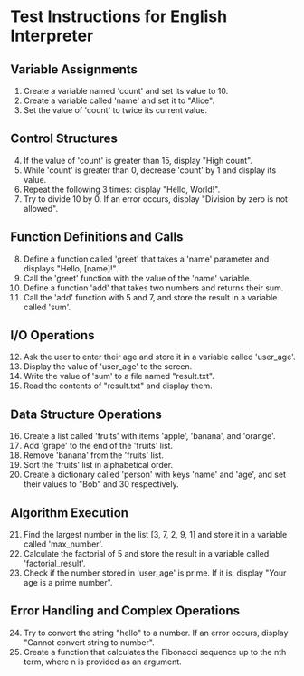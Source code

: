# Test Instructions for English Interpreter

## Variable Assignments
1. Create a variable named 'count' and set its value to 10.
2. Create a variable called 'name' and set it to "Alice".
3. Set the value of 'count' to twice its current value.

## Control Structures
4. If the value of 'count' is greater than 15, display "High count".
5. While 'count' is greater than 0, decrease 'count' by 1 and display its value.
6. Repeat the following 3 times: display "Hello, World!".
7. Try to divide 10 by 0. If an error occurs, display "Division by zero is not allowed".

## Function Definitions and Calls
8. Define a function called 'greet' that takes a 'name' parameter and displays "Hello, [name]!".
9. Call the 'greet' function with the value of the 'name' variable.
10. Define a function 'add' that takes two numbers and returns their sum.
11. Call the 'add' function with 5 and 7, and store the result in a variable called 'sum'.

## I/O Operations
12. Ask the user to enter their age and store it in a variable called 'user_age'.
13. Display the value of 'user_age' to the screen.
14. Write the value of 'sum' to a file named "result.txt".
15. Read the contents of "result.txt" and display them.

## Data Structure Operations
16. Create a list called 'fruits' with items 'apple', 'banana', and 'orange'.
17. Add 'grape' to the end of the 'fruits' list.
18. Remove 'banana' from the 'fruits' list.
19. Sort the 'fruits' list in alphabetical order.
20. Create a dictionary called 'person' with keys 'name' and 'age', and set their values to "Bob" and 30 respectively.

## Algorithm Execution
21. Find the largest number in the list [3, 7, 2, 9, 1] and store it in a variable called 'max_number'.
22. Calculate the factorial of 5 and store the result in a variable called 'factorial_result'.
23. Check if the number stored in 'user_age' is prime. If it is, display "Your age is a prime number".

## Error Handling and Complex Operations
24. Try to convert the string "hello" to a number. If an error occurs, display "Cannot convert string to number".
25. Create a function that calculates the Fibonacci sequence up to the nth term, where n is provided as an argument.